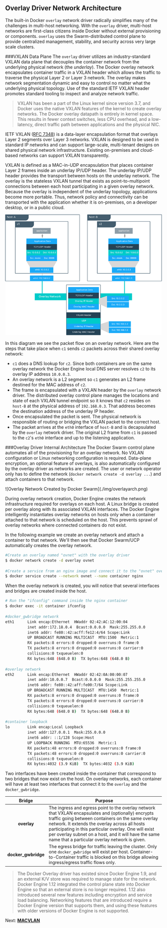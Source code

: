 
## <a name="overlaydriver"></a>Overlay Driver Network Architecture

The built-in Docker `overlay` network driver radically simplifies many of the challenges in multi-host networking. With the `overlay` driver, multi-host networks are first-class citizens inside Docker without external provisioning or components. `overlay` uses the Swarm-distributed control plane to provide centralized management, stability, and security across very large scale clusters.

###VXLAN Data Plane
The `overlay` driver utilizes an industry-standard VXLAN data plane that decouples the container network from the underlying physical network (the _underlay_). The Docker overlay network encapsulates container traffic in a VXLAN header which allows the traffic to traverse the physical Layer 2 or Layer 3 network. The overlay makes network segmentation dynamic and easy to control no matter what the underlying physical topology. Use of the standard IETF VXLAN header promotes standard tooling to inspect and analyze network traffic.

> VXLAN has been a part of the Linux kernel since version 3.7, and Docker uses the native VXLAN features of the kernel to create overlay networks. The Docker overlay datapath is entirely in kernel space. This results in fewer context switches, less CPU overhead, and a low-latency, direct traffic path between applications and the physical NIC. 

IETF VXLAN ([RFC 7348](https://datatracker.ietf.org/doc/rfc7348/)) is a data-layer encapsulation format that overlays Layer 2 segments over Layer 3 networks. VXLAN is designed to be used in standard IP networks and can support large-scale, multi-tenant designs on shared physical network infrastructure. Existing on-premises and cloud-based networks can support VXLAN transparently. 

VXLAN is defined as a MAC-in-UDP encapsulation that places container Layer 2 frames inside an underlay IP/UDP header. The underlay IP/UDP header provides the transport between hosts on the underlay network. The overlay is the stateless VXLAN tunnel that exists as point-to-multipoint connections between each host participating in a given overlay network. Because the overlay is independent of the underlay topology, applications become more portable. Thus, network policy and connectivity can be transported with the application whether it is on-premises, on a developer desktop, or in a public cloud.

![Packet Flow for an Overlay Network](./img/packetwalk.png)

In this diagram we see the packet flow on an overlay network. Here are the steps that take place when `c1` sends `c2` packets across their shared overlay network:

- `c1` does a DNS lookup for `c2`. Since both containers are on the same overlay network the Docker Engine local DNS server resolves `c2` to its overlay IP address `10.0.0.3`.
- An overlay network is a L2 segment so `c1` generates an L2 frame destined for the MAC address of `c2`.
- The frame is encapsulated with a VXLAN header by the `overlay` network driver. The distributed overlay control plane manages the locations and state of each VXLAN tunnel endpoint so it knows that `c2` resides on `host-B` at the physical address of `192.168.0.3`. That address becomes the destination address of the underlay IP header.
- Once encapsulated the packet is sent. The physical network is responsible of routing or bridging the VXLAN packet to the correct host.
- The packet arrives at the `eth0` interface of `host-B` and is decapsulated by the `overlay` network driver. The original L2 frame from `c1` is passed to the `c2`'s `eth0` interface and up to the listening application.



###Overlay Driver Internal Architecture
The Docker Swarm control plane automates all of the provisioning for an overlay network. No VXLAN configuration or Linux networking configuration is required. Data-plane encryption, an optional feature of overlays, is also automatically configured by the overlay driver as networks are created. The user or network operator only has to define the network (`docker network create -d overlay ...`) and attach containers to that network.
 
<span class="float-right">
![Overlay Network Created by Docker Swarm](./img/overlayarch.png)
</span>

During overlay network creation, Docker Engine creates the network infrastructure required for overlays on each host. A Linux bridge is created per overlay along with its associated VXLAN interfaces. The Docker Engine intelligently instantiates overlay networks on hosts only when a container attached to that network is scheduled on the host. This prevents sprawl of overlay networks where connected containers do not exist.

In the following example we create an overlay network and attach a container to that network. We'll then see that Docker Swarm/UCP automatically creates the overlay network.

```bash
#Create an overlay named "ovnet" with the overlay driver
$ docker network create -d overlay ovnet

#Create a service from an nginx image and connect it to the "ovnet" overlay network
$ docker service create --network ovnet --name container nginx
```

When the overlay network is created, you will notice that several interfaces and bridges are created inside the host.

```bash
# Run the "ifconfig" command inside the nginx container
$ docker exec -it container ifconfig

#docker_gwbridge network
eth1      Link encap:Ethernet  HWaddr 02:42:AC:12:00:04
          inet addr:172.18.0.4  Bcast:0.0.0.0  Mask:255.255.0.0
          inet6 addr: fe80::42:acff:fe12:4/64 Scope:Link
          UP BROADCAST RUNNING MULTICAST  MTU:1500  Metric:1
          RX packets:8 errors:0 dropped:0 overruns:0 frame:0
          TX packets:8 errors:0 dropped:0 overruns:0 carrier:0
          collisions:0 txqueuelen:0
          RX bytes:648 (648.0 B)  TX bytes:648 (648.0 B)

#overlay network
eth2      Link encap:Ethernet  HWaddr 02:42:0A:00:00:07
          inet addr:10.0.0.7  Bcast:0.0.0.0  Mask:255.255.255.0
          inet6 addr: fe80::42:aff:fe00:7/64 Scope:Link
          UP BROADCAST RUNNING MULTICAST  MTU:1450  Metric:1
          RX packets:8 errors:0 dropped:0 overruns:0 frame:0
          TX packets:8 errors:0 dropped:0 overruns:0 carrier:0
          collisions:0 txqueuelen:0
          RX bytes:648 (648.0 B)  TX bytes:648 (648.0 B)
     
#container loopback
lo        Link encap:Local Loopback
          inet addr:127.0.0.1  Mask:255.0.0.0
          inet6 addr: ::1/128 Scope:Host
          UP LOOPBACK RUNNING  MTU:65536  Metric:1
          RX packets:48 errors:0 dropped:0 overruns:0 frame:0
          TX packets:48 errors:0 dropped:0 overruns:0 carrier:0
          collisions:0 txqueuelen:0
          RX bytes:4032 (3.9 KiB)  TX bytes:4032 (3.9 KiB)
```

Two interfaces have been created inside the container that correspond to two bridges that now exist on the host. On overlay networks, each container will have at least two interfaces that connect it to the `overlay` and the `docker_gwbridge`.

| Bridge | Purpose  |
|:------:|------|
| **overlay** | The ingress and egress point to the overlay network that VXLAN encapsulates and (optionally) encrypts traffic going between containers on the same overlay network. It extends the overlay across all hosts participating in this particular overlay. One will exist per overlay subnet on a host, and it will have the same name that a particular overlay network is given.    |
| **docker_gwbridge** |   The egress bridge for traffic leaving the cluster. Only one `docker_gwbridge` will exist per host. Container-to-Container traffic is blocked on this bridge allowing ingress/egress traffic flows only.      |



> The Docker Overlay driver has existed since Docker Engine 1.9, and an external K/V store was required to manage state for the network. Docker Engine 1.12 integrated the control plane state into Docker Engine so that an external store is no longer required. 1.12 also introduced several new features including encryption and service load balancing. Networking features that are introduced require a Docker Engine version that supports them, and using these features with older versions of Docker Engine is not supported.

Next: **[MACVLAN](mcvlan.md)**